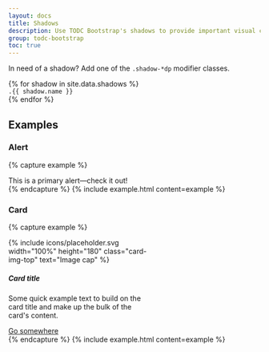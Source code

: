 ```yaml
---
layout: docs
title: Shadows
description: Use TODC Bootstrap's shadows to provide important visual cues about an objects’ depth and directional movement. Shadows are the only visual cue indicating the amount of separation between surfaces.
group: todc-bootstrap
toc: true
---
```


In need of a shadow? Add one of the <code>.shadow-*dp</code> modifier classes.

<div class="row">
{% for shadow in site.data.shadows %}
  <div class="col-md-4">
      <div class="p-3 mb-3 {{ shadow.name }}"><code>.{{ shadow.name }}</code></div>
  </div>
{% endfor %}
</div>

## Examples

### Alert

{% capture example %}
<div class="alert alert-primary shadow-6dp" role="alert">
  This is a primary alert—check it out!
</div>
{% endcapture %}
{% include example.html content=example %}

### Card

{% capture example %}
<div class="card shadow-8dp" style="width: 18rem;">
  {% include icons/placeholder.svg width="100%" height="180" class="card-img-top" text="Image cap" %}
  <div class="card-body">
    <h5 class="card-title">Card title</h5>
    <p class="card-text">Some quick example text to build on the card title and make up the bulk of the card's content.</p>
    <a href="#" class="btn btn-primary">Go somewhere</a>
  </div>
</div>
{% endcapture %}
{% include example.html content=example %}

